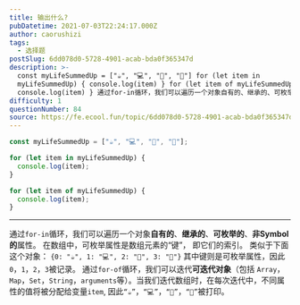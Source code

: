 ```yaml
---
title: 输出什么?
pubDatetime: 2021-07-03T22:24:17.000Z
author: caorushizi
tags:
  - 选择题
postSlug: 6dd078d0-5728-4901-acab-bda0f365347d
description: >-
  const myLifeSummedUp = ["☕", "💻", "🍷", "🍫"] for (let item in
  myLifeSummedUp) { console.log(item) } for (let item of myLifeSummedUp) {
  console.log(item) } 通过for-in循环，我们可以遍历一个对象自有的、继承的、可枚举的、非Symbol的属
difficulty: 1
questionNumber: 84
source: https://fe.ecool.fun/topic/6dd078d0-5728-4901-acab-bda0f365347d
---
```


```javascript
const myLifeSummedUp = ["☕", "💻", "🍷", "🍫"];

for (let item in myLifeSummedUp) {
  console.log(item);
}

for (let item of myLifeSummedUp) {
  console.log(item);
}
```

---

通过`for-in`循环，我们可以遍历一个对象**自有的**、**继承的**、**可枚举的**、**非Symbol的**属性。 在数组中，可枚举属性是数组元素的“键”， 即它们的索引。 类似于下面这个对象：
`{0: "☕", 1: "💻", 2: "🍷", 3: "🍫"}`
其中键则是可枚举属性，因此 `0`，`1`，`2`，`3`被记录。
通过`for-of`循环，我们可以迭代**可迭代对象**（包括 `Array`，`Map`，`Set`，`String`，`arguments`等）。当我们迭代数组时，在每次迭代中，不同属性的值将被分配给变量`item`, 因此`“☕”`，`“💻”`，`“🍷”`，`“🍫”`被打印。
